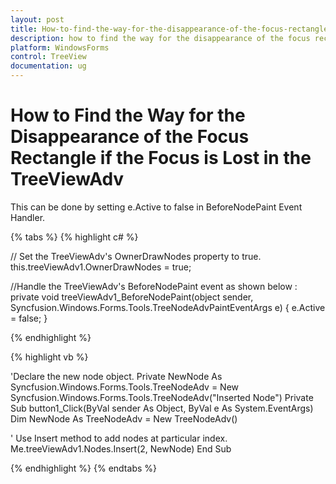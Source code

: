 ```yaml
---
layout: post
title: How-to-find-the-way-for-the-disappearance-of-the-focus-rectangle-if-the-focus-is-lost-in-the-treeviewadv | WindowsForms | Syncfusion
description: how to find the way for the disappearance of the focus rectangle if the focus is lost in the treeviewadv
platform: WindowsForms
control: TreeView 
documentation: ug
---
```


# How to Find the Way for the Disappearance of the Focus Rectangle if the Focus is Lost in the TreeViewAdv

This can be done by setting e.Active to false in BeforeNodePaint Event Handler.

{% tabs %}
{% highlight c# %}

// Set the TreeViewAdv's OwnerDrawNodes property to true.
this.treeViewAdv1.OwnerDrawNodes = true;

//Handle the TreeViewAdv's BeforeNodePaint event as shown below :
private void treeViewAdv1_BeforeNodePaint(object sender, Syncfusion.Windows.Forms.Tools.TreeNodeAdvPaintEventArgs e)
{
    e.Active = false;
}

{% endhighlight %}

{% highlight vb %}

'Declare the new node object. 
Private NewNode As Syncfusion.Windows.Forms.Tools.TreeNodeAdv = New Syncfusion.Windows.Forms.Tools.TreeNodeAdv("Inserted Node") 
Private Sub button1_Click(ByVal sender As Object, ByVal e As System.EventArgs) 
Dim NewNode As TreeNodeAdv = New TreeNodeAdv() 

' Use Insert method to add nodes at particular index.
Me.treeViewAdv1.Nodes.Insert(2, NewNode) 
End Sub 

{% endhighlight %}
{% endtabs %}
